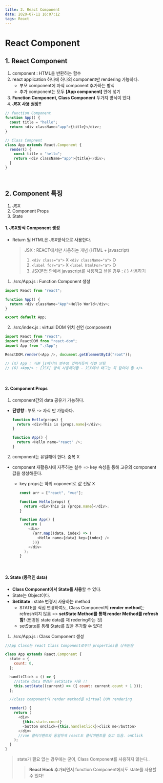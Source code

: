 ```yaml
---
title: 2. React Component
date: 2020-07-11 16:07:12
tags: React
---
```


# React Component

## 1. React Component
1. component : HTML을 반환하는 함수
2. react application 하나에 하나의 component만 rendering 가능하다.
   - 부모 component에 자식 component 추가하는 방식
   - 추가 component는 모두 **[App component]** 안에 넣기
3. **Function Component, Class Component** 두가지 방식이 있다.
4. **JSX 사용 권장!!**

```js
// function Component
function App() {
  const title = "hello";
  return <div className="app">{title}</div>;
}

// Class Compnent
class App extends React.Component {
  render() {
    const title = "hello";
    return <div className="app">{title}</div>;
  }
}
```

<br/>

## 2. Component 특징

1. JSX
2. Component Props
3. State

#### 1. JSX방식 Component 생성

- Return 될 HTML은 JSX방식으로 사용한다.
  > JSX : REACT에서만 사용하는 개념 (HTML + javascript)
  >
  > 1.  `<div class="a">` X
  >     `<div className="a">` O
  > 2.  `<label for="a">` X
  >     `<label htmlFor="a">` O
  > 3.  JSX문법 안에서 javascript를 사용하고 싶을 경우 : { } 사용하기

1. ./src/App.js : Function Component 생성

```js
import React from "react";

function App() {
  return <div className="App">Hello World</div>;
}

export default App;
```

2. ./src/index.js : virtual DOM 위치 선언 (component)

```js
import React from "react";
import ReactDOM from "react-dom";
import App from "./App";

ReactDOM.render(<App />, document.getElementById("root"));

// (X) App : 기본 js에서의 변수명 입력하듯이 하면 안됨
// (O) <App/> : [JSX] 방식 사용해야함 - JSX에서 태그는 꼭 닫아야 함 </>
```

<br/>

#### 2. Component Props

1.  component간의 data 공유가 가능하다.

- **단방향** : 부모 -> 자식 만 가능하다.

  ```js
  function Hello(props) {
    return <div>This is {props.name}</div>;
  }

  function App() {
    return <Hello name="react" />;
  }
  ```

2.  component는 유일해야 한다. 중복 X

- component 재활용시에 자주하는 실수
  => key 속성을 통해 고유의 component 값을 생성해준다.

  - key props는 하위 coponent로 값 전달 X

    ```js
    const arr = ["react", "vue"];

    function Hello(props) {
      return <div>This is {props.name}</div>;
    }

    function App() {
      return (
        <div>
          {arr.map((data, index) => (
            <Hello name={data} key={index} />
          ))}
        </div>
      );
    }
    ```

      <br/>

#### 3. State (동적인 data)

- **Class Component에서 State를 사용**할 수 있다.
- State는 Object이다.
- **SetState** : state 변경시 사용하는 method
  - STATE를 직접 변경하여도, Class Component의 **render method**는 refresh되지 않음
    => **setState Method를 통해 render Method를 refresh 함!** (변경된 state data를 재 redering하는 것)
  - setState를 통해 State를 값을 추가할 수 있다!

1. ./src/App.js : Class Component 생성

```js
//App Class는 react Class Component로부터 properties를 상속받음

class App extends React.Component {
  state = {
    count: 0,
  };

  handliClick = () => {
    //state data 변경은 setState 사용 !!
    this.setState((current) => ({ count: current.count + 1 }));
  };

  //class component의 render method를 virtual DOM rendering

  render() {
    return (
      <div>
        {this.state.count}
        <button onClick={this.handleClick}>click me</button>
      </div>
      //vue 클릭이벤트와 동일하게 react도 클릭이벤트를 갖고 있음. onClick
    );
  }
}
```

> state가 필요 없는 경우에는 굳이, Class Component를 사용하지 않는다..
>
> > **React Hook** 추가되면서 function Component에서도 state를 사용할 수 있다!
